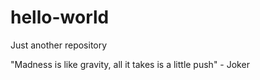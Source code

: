 # hello-world
Just another repository

"Madness is like gravity, all it takes is a little push" - Joker
